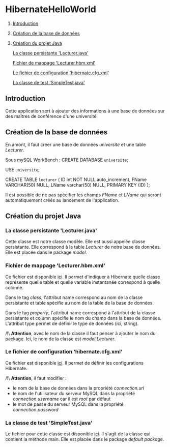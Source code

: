 # HibernateHelloWorld

1. [Introduction](#title1)
2. [Création de la base de données](#title2)
3. [Création du projet Java](#title3)

   [La classe persistante 'Lecturer.java'](#subtitle1)
   
   [Fichier de mappage 'Lecturer.hbm.xml'](#subtitle2)
   
   [Le fichier de configuration 'hibernate.cfg.xml'](#subtitle3)
   
   [La classe de test 'SimpleTest.java'](#subtitle4)

## <a name="title1">Introduction</a>

Cette application sert à ajouter des informations à une base de données sur des maîtres de conférence d'une université.

## <a name="title2">Création de la base de données</a>

En amont, il faut créer une base de données *universite* et une table *Lecturer*.

Sous mySQL WorkBench :
CREATE DATABASE `universite`;

USE `universite`;

CREATE TABLE `lecturer` (
ID int NOT NULL auto_increment,
FName VARCHAR(50) NULL,
LName varchar(50) NULL,
PRIMARY KEY (ID)
);   

Il est possible de ne pas spécifier les champs *FName* et *LName* qui seront automatiquement créés au lancement de l'application.

## <a name="title3">Création du projet Java</a>

### <a name="subtitle1">La classe persistante 'Lecturer.java'</a>

Cette classe est notre classe modèle.
Elle est aussi appelée classe persistante.
Elle correspond à la table *Lecturer* de notre base de données.
Elle est placée dans le package *model*.

### <a name="subtitle2">Fichier de mappage 'Lecturer.hbm.xml'</a>

Ce fichier est disponible [ici](https://github.com/Dolois/HibernateHelloWorld/blob/master/src/Lecturer.hbm.xml).
Il permet d'indiquer à Hibernate quelle classe représente quelle table et quelle variable instantanée correspond à quelle colonne. 

Dans le tag *class*, l'attribut name correspond au nom de la classe persistante et table spécifie au nom de la table de la base de données.

Dans le tag *property*, l'attribut name correspond à l'attribut de la classe persistante et column spécifie le nom du champ dans la base de données.
L'attribut type permet de définir le type de données (ici, string).

/!\ **Attention**, avec le nom de la classe il faut penser à ajouter le nom du package.
Ici, le nom de la classe est *model.Lecturer*.

### <a name="subtitle3">Le fichier de configuration 'hibernate.cfg.xml'</a>

Ce fichier est disponible [ici](https://github.com/Dolois/HibernateHelloWorld/blob/master/src/hibernate.cfg.xml). Il permet de définir les configurations Hibernate.

/!\ **Attention**, il faut modifier :

- le nom de la base de données dans la propriété *connection.url*
- le nom de l'utilisateur du serveur MySQL dans la propriété *connection.username* car il est *root* par défaut
- le mot de passe du serveur MySQL dans la propriété *connection.password*


### <a name="subtitle4">La classe de test 'SimpleTest.java'</a>

Le fichier pour cette classe est disponible [ici](https://github.com/Dolois/HibernateHelloWorld/blob/master/src/SimpleTest.java). 
Il s'agit de la classe qui contient la méthode main. Elle est placée dans le package *default package*.
